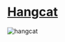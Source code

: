 # [Hangcat](http://sammicodekat.com/hangcat)
![hangcat](https://dl2.pushbulletusercontent.com/sCTawDQb1IaVvb47wQYkVfyKNRq7rLyO/Screenshot%202017-03-30%2022.09.22.png)
